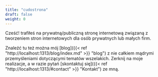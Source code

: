 ```yaml
---
title: "cudostrona"
draft: false
weight: 0
---
```

Cześć! trafiłeś na prywatną/publiczną stronę internetową związaną z tworzeniem stron internetowych dla osób prywatnych lub małych firm.

Znaleźć tu też można mój [blog]({{< ref "http://localhost:1313/blog/index.md" >}} "blog") z nie całkiem mądrymi przemyśleniami dotyczącymi tematów wszelakich.
Zerknij na moje realizacje, a w razie pytań [skontaktuj się]({{< ref "http://localhost:1313/#contact" >}} "Kontakt") ze mną.